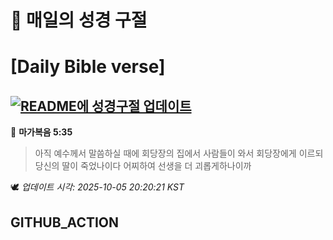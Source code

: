# 🙏 매일의 성경 구절
# [Daily Bible verse]
## [![README에 성경구절 업데이트](https://github.com/DONGSUKA/first_test/actions/workflows/update-readme-bible.yml/badge.svg)](https://github.com/DONGSUKA/first_test/actions/workflows/update-readme-bible.yml)
<!-- START_BIBLE_VERSE -->
📖 **마가복음 5:35**
> 아직 예수께서 말씀하실 때에 회당장의 집에서 사람들이 와서 회당장에게 이르되 당신의 딸이 죽었나이다 어찌하여 선생을 더 괴롭게하나이까

🕊️ _업데이트 시각: 2025-10-05 20:20:21 KST_
  <!-- END_BIBLE_VERSE -->
## GITHUB_ACTION
